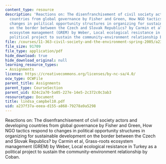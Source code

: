 ```yaml
---
content_type: resource
description: 'Reactions on: The disenfranchisement of civil society actors and developing
  countries from global governance by Fisher and Green, How NGO tactics respond to
  changes in political opportunity structures in organizing for sustainable development
  on the border between the Czech and Slovak Republics? by Carmin et al, Grass-roots
  ecosystem management (GREM) by Weber, Local ecological resistance in Turkey as a
  political project to sustain the community-environment relationship by Coban.'
file: /courses/11-363-civil-society-and-the-environment-spring-2005/a237f37aeeead155a86879278a9a5298_lindsa_campbel10.pdf
file_size: 91709
file_type: application/pdf
hide_download: true
hide_download_original: null
learning_resource_types:
- Assignments
license: https://creativecommons.org/licenses/by-nc-sa/4.0/
ocw_type: OCWFile
parent_title: Assignments
parent_type: CourseSection
parent_uid: 824c2a70-5a05-227e-14e5-2c372c0c3ab3
resourcetype: Document
title: lindsa_campbel10.pdf
uid: a237f37a-eeea-d155-a868-79278a9a5298
---
```

Reactions on: The disenfranchisement of civil society actors and developing countries from global governance by Fisher and Green, How NGO tactics respond to changes in political opportunity structures in organizing for sustainable development on the border between the Czech and Slovak Republics? by Carmin et al, Grass-roots ecosystem management (GREM) by Weber, Local ecological resistance in Turkey as a political project to sustain the community-environment relationship by Coban.